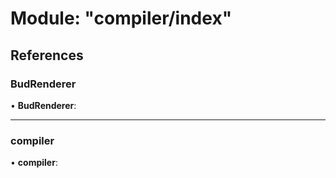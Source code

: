 # Module: "compiler/index"

## References

###  BudRenderer

• **BudRenderer**:

___

###  compiler

• **compiler**:
